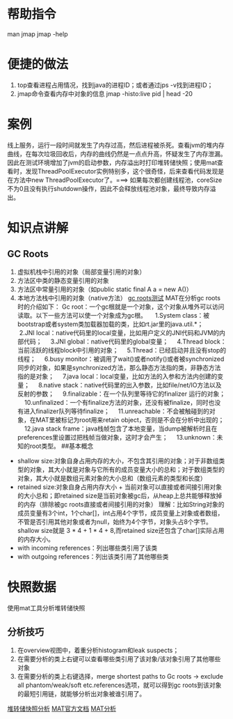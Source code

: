 # 帮助指令
man jmap
jmap -help
# 便捷的做法
1. top查看进程占用情况，找到java的进程ID；或者通过jps -v找到进程ID；
2. jmap命令查看内存中对象的信息
     jmap -histo:live pid | head -20
    
# 案例
线上服务，运行一段时间就发生了内存过高，然后进程被杀死。查看jvm的堆内存曲线，在每次垃圾回收后，内存的曲线仍然是一点点升高，怀疑发生了内存泄漏。
因此在测试环境增加了jvm的启动参数，内存溢出时打印堆转储快照；使用mat查看时，发现ThreadPoolExecutor实例特别多，这个很奇怪，后来查看代码发现是在方法中new ThreadPoolExecutor了。===> 如果每次都创建线程池，coreSize不为0且没有执行shutdown操作，因此不会释放线程池对象，最终导致内存溢出。
# 知识点讲解
## GC Roots
1. 虚拟机栈中引用的对象（局部变量引用的对象）
2. 方法区中类的静态变量引用的对象
3. 方法区中常量引用的对象（如public static final A a = new A()）
4. 本地方法栈中引用的对象（native方法）
[gc roots测试](https://blog.csdn.net/u010798968/article/details/72835255)
MAT在分析gc roots时的介绍如下：
Gc root：一个gc根就是一个对象，这个对象从堆外可以访问读取。以下一些方法可以使一个对象成为gc根。
    1.System class：被bootstrap或者system类加载器加载的类，比如rt.jar里的java.util.*；
    2.JNI local：native代码里的local变量，比如用户定义的JNI代码和JVM的内部代码；
    3.JNI global：native代码里的global变量；
    4.Thread block：当前活跃的线程block中引用的对象；
    5.Thread：已经启动并且没有stop的线程；
    6.busy monitor：被调用了wait()或者notify()或者被synchronized同步的对象，如果是synchronized方法，那么静态方法指的类，非静态方法指的是对象；
    7.java local：local变量，比如方法的入参和方法内创建的变量；
    8.native stack：native代码里的出入参数，比如file/net/IO方法以及反射的参数；
    9.finalizable：在一个队列里等待它的finalizer 运行的对象；
    10.unfinalized：一个有finalize方法的对象，还没有被finalize，同时也没有进入finalizer队列等待finalize；
    11.unreachable：不会被触碰到的对象，在MAT里被标记为root用来retain object，否则是不会在分析中出现的；
    12.java stack frame：java栈帧包含了本地变量，当dump被解析时且在preferences里设置过把栈帧当做对象，这时才会产生；
    13.unknown：未知的root类型。
##基本概念
* shallow size:对象自身占用内存的大小，不包含其引用的对象；对于非数组类型的对象，其大小就是对象与它所有的成员变量大小的总和；对于数组类型的对象，其大小就是数组元素对象的大小总和（数组元素的类型和长度）
* retained size:对象自身占用内存大小 + 当前对象可以直接或者间接引用对象的大小总和；即retained size是当前对象被gc后，从heap上总共能够释放掉的内存（排除被gc roots直接或者间接引用的对象）
理解：比如String对象的成员变量有3个int，1个char[]，int占用4个字节，成员变量上对象或者数组，不管是否引用其他对象或者为null，始终为4个字节，对象头占8个字节。shallow size就是 3 * 4 + 1 * 4 + 8,而retained size还包含了char[]实际占用的内存大小。
* with incoming references：列出哪些类引用了该类
* with outgoing references：列出该类引用了其他哪些类
# 快照数据
使用mat工具分析堆转储快照
## 分析技巧
1. 在overview视图中，着重分析histogram和leak suspects；
2. 在需要分析的类上右键可以查看哪些类引用了该对象/该对象引用了其他哪些对象
3. 在需要分析的类上右键选择，merge shortest paths to Gc roots -> exclude all phantom/weak/soft etc.references选项，就可以得到gc roots到该对象的最短引用链，就能够分析出对象被谁引用了。


[堆转储快照分析](https://blog.csdn.net/usagoole/article/details/89890896)
[MAT官方文档](https://help.eclipse.org/oxygen/index.jsp?topic=%2Forg.eclipse.mat.ui.help%2Fconcepts%2Fgcroots.html)
[MAT分析](https://blog.csdn.net/lixld/article/details/80212193)


     